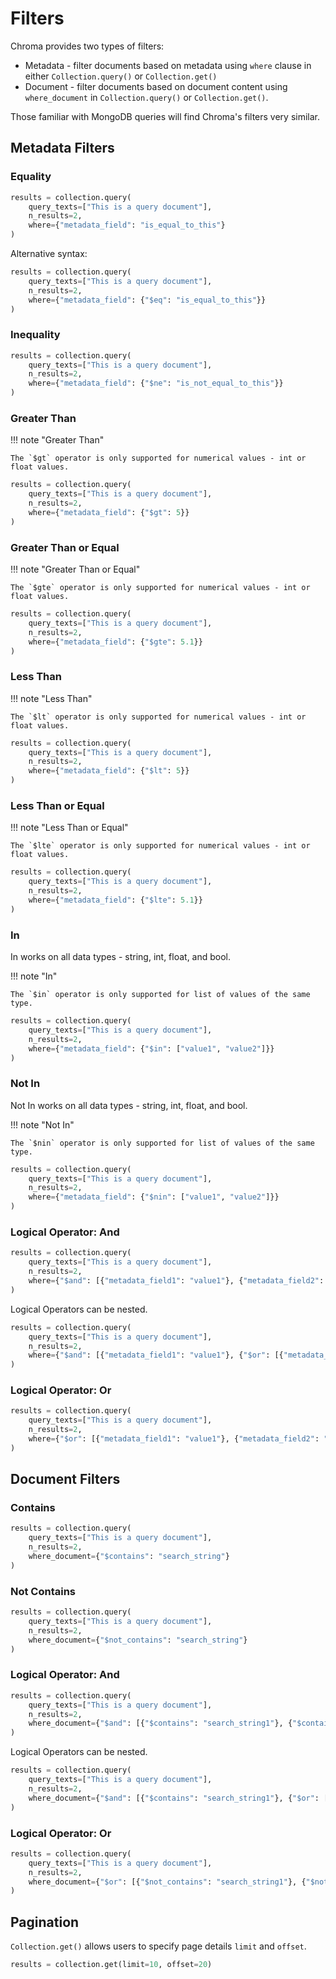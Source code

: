 # Filters

Chroma provides two types of filters:

- Metadata - filter documents based on metadata using `where` clause in either `Collection.query()` or `Collection.get()`
- Document - filter documents based on document content using `where_document` in `Collection.query()` or `Collection.get()`.

Those familiar with MongoDB queries will find Chroma's filters very similar.

## Metadata Filters


### Equality

```python
results = collection.query(
    query_texts=["This is a query document"],
    n_results=2,
    where={"metadata_field": "is_equal_to_this"}
)
```

Alternative syntax:

```python
results = collection.query(
    query_texts=["This is a query document"],
    n_results=2,
    where={"metadata_field": {"$eq": "is_equal_to_this"}}
)
```

### Inequality

```python
results = collection.query(
    query_texts=["This is a query document"],
    n_results=2,
    where={"metadata_field": {"$ne": "is_not_equal_to_this"}}
)
```

### Greater Than

!!! note "Greater Than"

    The `$gt` operator is only supported for numerical values - int or float values.

```python
results = collection.query(
    query_texts=["This is a query document"],
    n_results=2,
    where={"metadata_field": {"$gt": 5}}
)
```

### Greater Than or Equal

!!! note "Greater Than or Equal"

    The `$gte` operator is only supported for numerical values - int or float values.

```python
results = collection.query(
    query_texts=["This is a query document"],
    n_results=2,
    where={"metadata_field": {"$gte": 5.1}}
)
```

### Less Than

!!! note "Less Than"

    The `$lt` operator is only supported for numerical values - int or float values.

```python
results = collection.query(
    query_texts=["This is a query document"],
    n_results=2,
    where={"metadata_field": {"$lt": 5}}
)
```

### Less Than or Equal

!!! note "Less Than or Equal"

    The `$lte` operator is only supported for numerical values - int or float values.

```python
results = collection.query(
    query_texts=["This is a query document"],
    n_results=2,
    where={"metadata_field": {"$lte": 5.1}}
)
```

### In

In works on all data types - string, int, float, and bool.

!!! note "In"

    The `$in` operator is only supported for list of values of the same type.

```python
results = collection.query(
    query_texts=["This is a query document"],
    n_results=2,
    where={"metadata_field": {"$in": ["value1", "value2"]}}
)
```

### Not In

Not In works on all data types - string, int, float, and bool.

!!! note "Not In"

    The `$nin` operator is only supported for list of values of the same type.

```python
results = collection.query(
    query_texts=["This is a query document"],
    n_results=2,
    where={"metadata_field": {"$nin": ["value1", "value2"]}}
)
```

### Logical Operator: And

```python
results = collection.query(
    query_texts=["This is a query document"],
    n_results=2,
    where={"$and": [{"metadata_field1": "value1"}, {"metadata_field2": "value2"}]}
)
```

Logical Operators can be nested.

```python
results = collection.query(
    query_texts=["This is a query document"],
    n_results=2,
    where={"$and": [{"metadata_field1": "value1"}, {"$or": [{"metadata_field2": "value2"}, {"metadata_field3": "value3"}]}]}
)
```

### Logical Operator: Or

```python
results = collection.query(
    query_texts=["This is a query document"],
    n_results=2,
    where={"$or": [{"metadata_field1": "value1"}, {"metadata_field2": "value2"}]}
)
```

## Document Filters

### Contains

```python
results = collection.query(
    query_texts=["This is a query document"],
    n_results=2,
    where_document={"$contains": "search_string"}
)
```

### Not Contains

```python
results = collection.query(
    query_texts=["This is a query document"],
    n_results=2,
    where_document={"$not_contains": "search_string"}
)
```

### Logical Operator: And

```python
results = collection.query(
    query_texts=["This is a query document"],
    n_results=2,
    where_document={"$and": [{"$contains": "search_string1"}, {"$contains": "search_string2"}]}
)
```

Logical Operators can be nested.

```python
results = collection.query(
    query_texts=["This is a query document"],
    n_results=2,
    where_document={"$and": [{"$contains": "search_string1"}, {"$or": [{"$not_contains": "search_string2"}, {"$not_contains": "search_string3"}]}]}
)
```

### Logical Operator: Or

```python
results = collection.query(
    query_texts=["This is a query document"],
    n_results=2,
    where_document={"$or": [{"$not_contains": "search_string1"}, {"$not_contains": "search_string2"}]}
)
```

## Pagination

`Collection.get()` allows users to specify page details `limit` and `offset`.

```python
results = collection.get(limit=10, offset=20)
```

